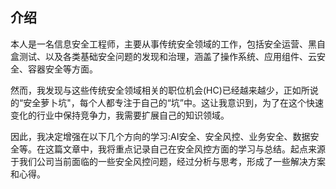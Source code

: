 ## 介绍
本人是一名信息安全工程师，主要从事传统安全领域的工作，包括安全运营、黑自盒测试、以及各类基础安全问题的发现和治理，涵盖了操作系统、应用组件、云安全、容器安全等方面。

然而，我发现与这些传统安全领域相关的职位机会(HC)已经越来越少，正如所说的“安全萝卜坑"，每个人都专注于自己的“坑”中。这让我意识到，为了在这个快速变化的行业中保持竞争力，我需要扩展自己的知识领域。

因此，我决定增强在以下几个方向的学习:AI安全、安全风控、业务安全、数据安全等。在这篇文章中，我将重点记录自己在安全风控方面的学习与总结。起点来源于我们公司当前面临的一些安全风控问题，经过分析与思考，形成了一些解决方案和心得。
